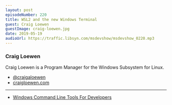 ```yaml
---
layout: post
episodeNumber: 220
title: WSL2 and the new Windows Terminal
guest: Craig Loewen
guestImage: craig-loewen.jpg
date: 2019-05-19
audioUrl: https://traffic.libsyn.com/msdevshow/msdevshow_0220.mp3
--- 
```


### Craig Loewen

Craig Loewen is a Program Manager for the Windows Subsystem for Linux.

 - [@craigaloewen](https://twitter.com/craigaloewen)
 - [craigloewen.com](http://www.craigloewen.com/)

--------------------------------------------------------------

 - [Windows Command Line Tools For Developers](https://devblogs.microsoft.com/commandline/)